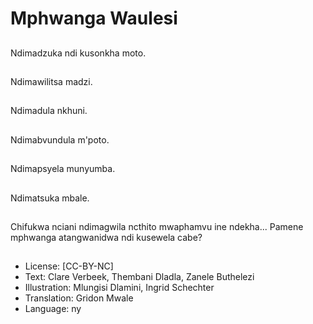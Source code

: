 # Mphwanga Waulesi

##
Ndimadzuka ndi kusonkha moto.

##
Ndimawilitsa madzi.

##
Ndimadula nkhuni.

##
Ndimabvundula m'poto.

##
Ndimapsyela munyumba.

##
Ndimatsuka mbale.

##
Chifukwa nciani ndimagwila ncthito mwaphamvu ine ndekha... Pamene mphwanga atangwanidwa ndi kusewela cabe?

##
* License: [CC-BY-NC]
* Text: Clare Verbeek, Thembani Dladla, Zanele Buthelezi
* Illustration: Mlungisi Dlamini, Ingrid Schechter
* Translation: Gridon Mwale
* Language: ny
